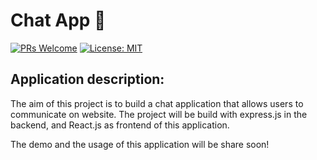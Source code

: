 # Chat App 💬

[![PRs Welcome](https://img.shields.io/badge/PRs-welcome-brightgreen.svg?style=flat-square)](http://makeapullrequest.com)
[![License: MIT](https://img.shields.io/badge/License-MIT-blue.svg)](https://opensource.org/licenses/MIT)

## Application description:

The aim of this project is to build a chat application that allows users to communicate on website. The project will be build with express.js in the backend, and React.js as frontend of this application.

The demo and the usage of this application will be share soon!
